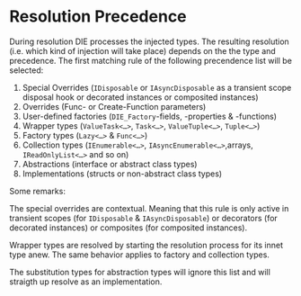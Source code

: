 # Resolution Precedence

During resolution DIE processes the injected types. The resulting resolution (i.e. which kind of injection will take place) depends on the the type and precedence. The first matching rule of the following precendence list will be selected:

1. Special Overrides (`IDisposable` or `IAsyncDisposable` as a transient scope disposal hook or decorated instances or composited instances)
1. Overrides (Func- or Create-Function parameters)
1. User-defined factories (`DIE_Factory`-fields, -properties & -functions)
1. Wrapper types (`ValueTask<…>`, `Task<…>`, `ValueTuple<…>`, `Tuple<…>`)
1. Factory types (`Lazy<…>` & `Func<…>`)
1. Collection types (`IEnumerable<…>`, `IAsyncEnumerable<…>`,arrays, `IReadOnlyList<…>` and so on)
1. Abstractions (interface or abstract class types)
1. Implementations (structs or non-abstract class types)

Some remarks:
 
The special overrides are contextual. Meaning that this rule is only active in transient scopes (for `IDisposable` & `IAsyncDisposable`) or decorators (for decorated instances) or composites (for composited instances).

Wrapper types are resolved by starting the resolution process for its innet type anew. The same behavior applies to factory and collection types.

The substitution types for abstraction types will ignore this list and will straigth up resolve as an implementation.